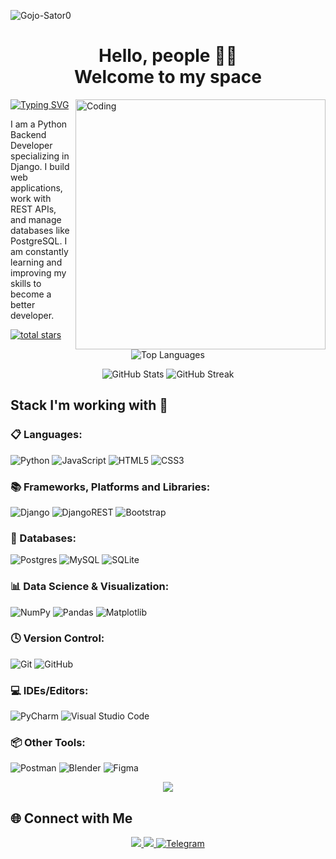 <p align="left"> 
   <img src="https://komarev.com/ghpvc/?username=Gojo-Sator0&label=Profile%20views&color=0e75b6&style=flat" alt="Gojo-Sator0" /> 
</p>

<h1 align='center'> Hello, people 👋🏼<br>Welcome to my space</h1>

<img align="right" alt="Coding" width="400" src="https://analyticsindiamag.com/wp-content/uploads/2018/12/programming.gif">

<a href="https://git.io/typing-svg">
  <img src="https://readme-typing-svg.herokuapp.com/?font=Fira+Code&pause=1000&width=435&lines=name%3A+Volodymyr+Kulik%2C+age%3A+19" alt="Typing SVG" />
</a> <br />

I am a Python Backend Developer specializing in Django. I build web applications, work with REST APIs, and manage databases like PostgreSQL. I am constantly learning and improving my skills to become a better developer.

<p>
   <a href="https://github.com/Gojo-Sator0?tab=repositories&sort=stargazers">
     <img alt="total stars" title="Total stars on GitHub" src="https://custom-icon-badges.demolab.com/github/stars/Gojo-Sator0?color=55960c&style=for-the-badge&labelColor=488207&logo=star"/>
    </a>
</p>

<p align="center">
  <img src="https://github-readme-stats.vercel.app/api/top-langs?username=Gojo-Sator0&show_icons=true&locale=en&layout=compact&theme=dark" alt="Top Languages" />
</p>

<p align="center">
  <img src="https://github-readme-stats.vercel.app/api?username=Gojo-Sator0&show_icons=true&locale=en&theme=dark" alt="GitHub Stats" />
  <img src="https://github-readme-streak-stats.herokuapp.com/?user=Gojo-Sator0&theme=dark" alt="GitHub Streak" />
</p>

## Stack I'm working with 💼

### **📋 Languages:**
![Python](https://img.shields.io/badge/python-3670A0?style=for-the-badge&logo=python&logoColor=ffdd54)
![JavaScript](https://img.shields.io/badge/javascript-%23323330.svg?style=for-the-badge&logo=javascript&logoColor=%23F7DF1E)
![HTML5](https://img.shields.io/badge/html5-%23E34F26.svg?style=for-the-badge&logo=html5&logoColor=white)
![CSS3](https://img.shields.io/badge/css3-%231572B6.svg?style=for-the-badge&logo=css3&logoColor=white)

### **📚 Frameworks, Platforms and Libraries:**
![Django](https://img.shields.io/badge/django-%23092E20.svg?style=for-the-badge&logo=django&logoColor=white)
![DjangoREST](https://img.shields.io/badge/DJANGO-REST-ff1709?style=for-the-badge&logo=django&logoColor=white&color=ff1709&labelColor=gray)
![Bootstrap](https://img.shields.io/badge/bootstrap-%238511FA.svg?style=for-the-badge&logo=bootstrap&logoColor=white)

### **💾 Databases:**
![Postgres](https://img.shields.io/badge/postgres-%23316192.svg?style=for-the-badge&logo=postgresql&logoColor=white)
![MySQL](https://img.shields.io/badge/mysql-4479A1.svg?style=for-the-badge&logo=mysql&logoColor=white)
![SQLite](https://img.shields.io/badge/sqlite-%2307405e.svg?style=for-the-badge&logo=sqlite&logoColor=white)

### **📊 Data Science & Visualization:**
![NumPy](https://img.shields.io/badge/numpy-%23013243.svg?style=for-the-badge&logo=numpy&logoColor=white)
![Pandas](https://img.shields.io/badge/pandas-%23150458.svg?style=for-the-badge&logo=pandas&logoColor=white)
![Matplotlib](https://img.shields.io/badge/Matplotlib-%23ffffff.svg?style=for-the-badge&logo=Matplotlib&logoColor=black)

### **🕓 Version Control:**
![Git](https://img.shields.io/badge/git-%23F05033.svg?style=for-the-badge&logo=git&logoColor=white)
![GitHub](https://img.shields.io/badge/github-%23121011.svg?style=for-the-badge&logo=github&logoColor=white)

### **💻 IDEs/Editors:**
![PyCharm](https://img.shields.io/badge/pycharm-143?style=for-the-badge&logo=pycharm&logoColor=black&color=black&labelColor=green)
![Visual Studio Code](https://img.shields.io/badge/Visual%20Studio%20Code-0078d7.svg?style=for-the-badge&logo=visual-studio-code&logoColor=white)

### **📦 Other Tools:**
![Postman](https://img.shields.io/badge/Postman-FF6C37?style=for-the-badge&logo=postman&logoColor=white)
![Blender](https://img.shields.io/badge/blender-%23F5792A.svg?style=for-the-badge&logo=blender&logoColor=white)
![Figma](https://img.shields.io/badge/figma-%23F24E1E.svg?style=for-the-badge&logo=figma&logoColor=white)

<p align='center'>
  <img src='https://github.com/samandareo/samandareo/blob/main/snake.svg'></img>
</p>

## 🌐 Connect with Me
<div align="center">
  <a href="mailto:vladimirkul06@gmail.com">
    <img src="https://img.shields.io/badge/Gmail-333333?style=for-the-badge&logo=gmail&logoColor=red" />
  </a>
  <a href="https://www.linkedin.com/in/volodymyr-kulyk-a84233311/" target="_blank">
    <img src="https://img.shields.io/badge/LinkedIn-0077B5?style=for-the-badge&logo=linkedin&logoColor=white" target="_blank" />
  </a>
  <a href="https://t.me/vovkul06" target="_blank">
    <img src="https://img.shields.io/badge/Telegram-0088cc?style=for-the-badge&logo=telegram&logoColor=white" alt="Telegram" />
  </a>
</div>
